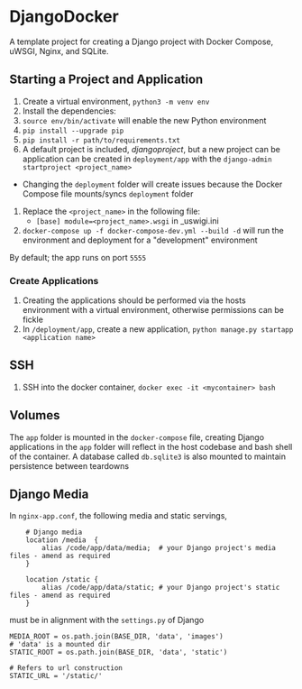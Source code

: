 # DjangoDocker

A template project for creating a Django project with Docker Compose, uWSGI, Nginx, and SQLite.

## Starting a Project and Application

1. Create a virtual environment, `python3 -m venv env`
1. Install the dependencies:
 1. `source env/bin/activate` will enable the new Python environment
 1. `pip install --upgrade pip`
 1. `pip install -r path/to/requirements.txt`
1. A default project is included, _djangoproject_, but a new project can be application can be created in `deployment/app` with the  `django-admin startproject <project_name> `
 - Changing the `deployment` folder will create issues because the Docker Compose file mounts/syncs `deployment` folder
1. Replace the `<project_name>` in the following file:
    - `[base] module=<project_name>.wsgi` in _uswigi.ini
1. `docker-compose up -f docker-compose-dev.yml --build -d` will run the environment and deployment for a "development" environment

By default; the app runs on port `5555`

### Create Applications

1. Creating the applications should be performed via the hosts environment with a virtual environment, otherwise permissions can be fickle
1. In `/deployment/app`, create a new application, `python manage.py startapp <application name>`


## SSH

1. SSH into the docker container, `docker exec -it <mycontainer> bash`


## Volumes

The `app` folder is mounted in the `docker-compose` file, creating Django applications in the `app` folder will reflect in the host codebase and bash shell of the container.
A database called `db.sqlite3` is also mounted to maintain persistence between teardowns


## Django Media

In `nginx-app.conf`, the following media and static servings,
```
    # Django media
    location /media  {
        alias /code/app/data/media;  # your Django project's media files - amend as required
    }

    location /static {
        alias /code/app/data/static; # your Django project's static files - amend as required
    }
```
must be in alignment with the `settings.py` of Django

```
MEDIA_ROOT = os.path.join(BASE_DIR, 'data', 'images')
# 'data' is a mounted dir
STATIC_ROOT = os.path.join(BASE_DIR, 'data', 'static')

# Refers to url construction
STATIC_URL = '/static/'
```